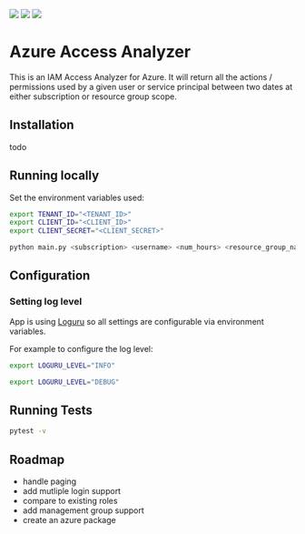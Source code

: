 ![](https://img.shields.io/github/license/spectrum048k/AzureAccessAnalyzer)
![](https://img.shields.io/github/repo-size/spectrum048k/AzureAccessAnalyzer)
![](https://img.shields.io/github/pipenv/locked/python-version/spectrum048k/AzureAccessAnalyzer)

# Azure Access Analyzer

This is an IAM Access Analyzer for Azure. It will return all the actions / permissions used by a given user or service principal between two dates at either subscription or resource group scope.

## Installation

todo

## Running locally

Set the environment variables used:

```sh
export TENANT_ID="<TENANT_ID>"
export CLIENT_ID="<CLIENT_ID>"
export CLIENT_SECRET="<CLIENT_SECRET>"
```

```sh
python main.py <subscription> <username> <num_hours> <resource_group_name>
```

## Configuration

### Setting log level

App is using [Loguru](https://loguru.readthedocs.io/en/stable/index.html) so all settings are configurable via environment variables.

For example to configure the log level:

```sh
export LOGURU_LEVEL="INFO"
```

```sh
export LOGURU_LEVEL="DEBUG"
```

## Running Tests

```sh
pytest -v
```

## Roadmap

- handle paging
- add mutliple login support
- compare to existing roles
- add management group support
- create an azure package